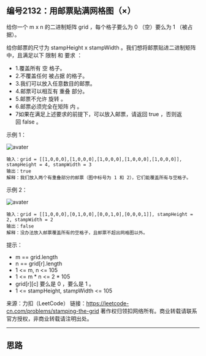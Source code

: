 ## 编号2132：用邮票贴满网格图（×）

给你一个 m x n 的二进制矩阵 grid ，每个格子要么为 0 （空）要么为 1 （被占据）。

给你邮票的尺寸为 stampHeight x stampWidth 。我们想将邮票贴进二进制矩阵中，且满足以下 限制 和 要求 ：

* 1.覆盖所有 空 格子。
* 2.不覆盖任何 被占据 的格子。
* 3.我们可以放入任意数目的邮票。
* 4.邮票可以相互有 重叠 部分。
* 5.邮票不允许 旋转 。
* 6.邮票必须完全在矩阵 内 。
* 7如果在满足上述要求的前提下，可以放入邮票，请返回 true ，否则返回 false 。



示例 1：

![avater](https://assets.leetcode.com/uploads/2021/11/03/ex1.png)

```
输入：grid = [[1,0,0,0],[1,0,0,0],[1,0,0,0],[1,0,0,0],[1,0,0,0]], stampHeight = 4, stampWidth = 3
输出：true
解释：我们放入两个有重叠部分的邮票（图中标号为 1 和 2），它们能覆盖所有与空格子。
```
示例 2：

![avater](https://assets.leetcode.com/uploads/2021/11/03/ex2.png)
```
输入：grid = [[1,0,0,0],[0,1,0,0],[0,0,1,0],[0,0,0,1]], stampHeight = 2, stampWidth = 2 
输出：false 
解释：没办法放入邮票覆盖所有的空格子，且邮票不超出网格图以外。
```
提示：

* m == grid.length
* n == grid[r].length
* 1 <= m, n <= 105
* 1 <= m * n <= 2 * 105
* grid[r][c] 要么是 0 ，要么是 1 。
* 1 <= stampHeight, stampWidth <= 105

来源：力扣（LeetCode）
链接：https://leetcode-cn.com/problems/stamping-the-grid
著作权归领扣网络所有。商业转载请联系官方授权，非商业转载请注明出处。

---
## 思路

